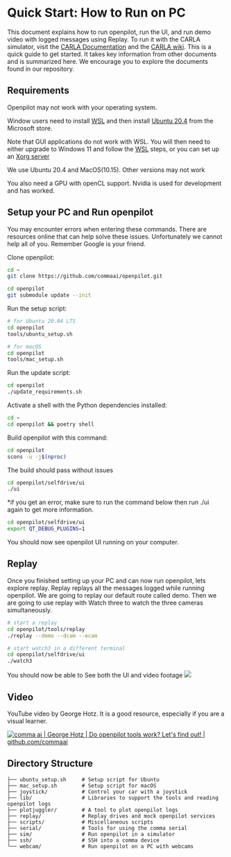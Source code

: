 # Quick Start: How to Run on PC

This document explains how to run openpilot, run the UI, and run demo video with logged messages using Replay. To run it with the CARLA simulator, visit the [CARLA Documentation](https://github.com/commaai/openpilot/blob/master/tools/sim/README.md) and the [CARLA wiki](https://github.com/commaai/openpilot/wiki/CARLA). This is a quick guide to get started. It takes key information from other documents and is summarized here. We encourage you to explore the documents found in our repository. 

## Requirements
Openpilot may not work with your operating system. 

Window users need to install [WSL](https://learn.microsoft.com/en-us/windows/wsl/install) and then install [Ubuntu 20.4](https://apps.microsoft.com/store/detail/ubuntu-20045-lts/9MTTCL66CPXJ) from the Microsoft store. 

Note that GUI applications do not work with WSL. You will then need to either upgrade to Windows 11 and follow the [WSL](https://learn.microsoft.com/en-us/windows/wsl/tutorials/gui-apps) steps, or you can set up an [Xorg server](https://techcommunity.microsoft.com/t5/windows-dev-appconsult/running-wsl-gui-apps-on-windows-10/ba-p/1493242)

We use Ubuntu 20.4 and MacOS(10.15). Other versions may not work

You also need a GPU with openCL support. Nvidia is used for development and has worked.


## Setup your PC and Run openpilot

You may encounter errors when entering these commands. There are resources online that can help solve these issues. Unfortunately we cannot help all of you. Remember Google is your friend. 

Clone openpilot:
``` bash
cd ~
git clone https://github.com/commaai/openpilot.git

cd openpilot
git submodule update --init
```

Run the setup script: 
``` bash
# for Ubuntu 20.04 LTS
cd openpilot
tools/ubuntu_setup.sh

# for macOS
cd openpilot
tools/mac_setup.sh
```

Run the update script:
``` bash
cd openpilot
./update_requirements.sh
```

Activate a shell with the Python dependencies installed:

``` bash
cd ~
cd openpilot && poetry shell
```

Build openpilot with this command:
``` bash
cd openpilot
scons -u -j$(nproc)
```

The build should pass without issues  
``` bash
cd openpilot/selfdrive/ui
./ui
```

*if you get an error, make sure to run the command below then run ./ui again to get more information. 
``` bash
cd openpilot/selfdrive/ui
export QT_DEBUG_PLUGINS=1
```

You should now see openpilot UI running on your computer.

## Replay 
Once you finished setting up your PC and can now run openpilot, lets explore replay. Replay replays all the messages logged while running openpilot. We are going to replay our default route called demo. Then we are going to use replay with Watch three to watch the three cameras simultaneously. 
```bash
# start a replay
cd openpilot/tools/replay
./replay --demo --dcam --ecam

# start watch3 in a different terminal
cd openpilot/selfdrive/ui
./watch3
```
You should now be able to See both the UI and video footage
![](https://i.imgur.com/IeaOdAb.png)

## Video 
YouTube video by George Hotz. It is a good resource, especially if you are a visual learner.

[![comma ai | George Hotz | Do openpilot tools work? Let's find out! | github.com/commaai](https://i.ytimg.com/an_webp/ixfAdv9sL30/mqdefault_6s.webp?du=3000&sqp=CNrdmZwG&rs=AOn4CLDOLgygFuJ7AmG0F2m1YB0qJaZ-0g)](https://www.youtube.com/watch?v=ixfAdv9sL30)

## Directory Structure

```
├── ubuntu_setup.sh     # Setup script for Ubuntu
├── mac_setup.sh        # Setup script for macOS
├── joystick/           # Control your car with a joystick
├── lib/                # Libraries to support the tools and reading openpilot logs
├── plotjuggler/        # A tool to plot openpilot logs
├── replay/             # Replay drives and mock openpilot services
├── scripts/            # Miscellaneous scripts
├── serial/             # Tools for using the comma serial
├── sim/                # Run openpilot in a simulator
├── ssh/                # SSH into a comma device
└── webcam/             # Run openpilot on a PC with webcams
```
